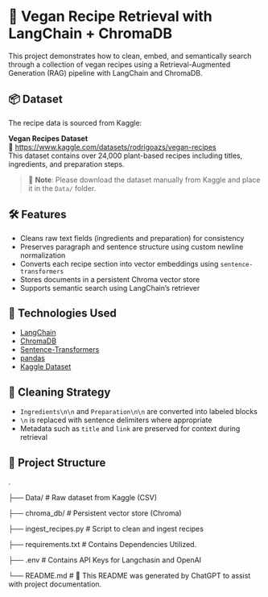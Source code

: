 # 🥗 Vegan Recipe Retrieval with LangChain + ChromaDB

This project demonstrates how to clean, embed, and semantically search through a collection of vegan recipes using a Retrieval-Augmented Generation (RAG) pipeline with LangChain and ChromaDB.

## 📦 Dataset

The recipe data is sourced from Kaggle:

**Vegan Recipes Dataset**  
🔗 https://www.kaggle.com/datasets/rodrigoazs/vegan-recipes  
This dataset contains over 24,000 plant-based recipes including titles, ingredients, and preparation steps.

> 📌 **Note**: Please download the dataset manually from Kaggle and place it in the `Data/` folder.

## 🛠️ Features

- Cleans raw text fields (ingredients and preparation) for consistency
- Preserves paragraph and sentence structure using custom newline normalization
- Converts each recipe section into vector embeddings using `sentence-transformers`
- Stores documents in a persistent Chroma vector store
- Supports semantic search using LangChain’s retriever

## 🧠 Technologies Used

- [LangChain](https://github.com/langchain-ai/langchain)
- [ChromaDB](https://www.trychroma.com/)
- [Sentence-Transformers](https://www.sbert.net/)
- [pandas](https://pandas.pydata.org/)
- [Kaggle Dataset](https://www.kaggle.com/datasets/rodrigoazs/vegan-recipes)

## 🧹 Cleaning Strategy

- `Ingredients\n\n` and `Preparation\n\n` are converted into labeled blocks
- `\n` is replaced with sentence delimiters where appropriate
- Metadata such as `title` and `link` are preserved for context during retrieval

## 📁 Project Structure
.

├── Data/                     # Raw dataset from Kaggle (CSV)

├── chroma_db/                # Persistent vector store (Chroma)

├── ingest_recipes.py         # Script to clean and ingest recipes

├── requirements.txt          # Contains Dependencies Utilized.

├── .env                      # Contains API Keys for Langchasin and OpenAI

└── README.md                 # 🧠 This README was generated by ChatGPT to assist with project documentation.
